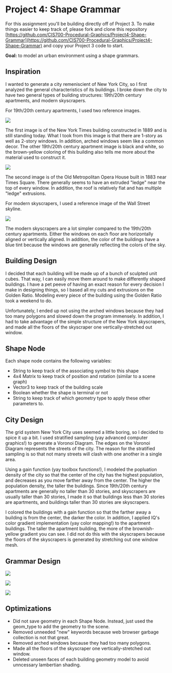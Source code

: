 
# Project 4: Shape Grammar

For this assignment you'll be building directly off of Project 3. To make things easier to keep track of, please fork and clone this repository [https://github.com/CIS700-Procedural-Graphics/Project4-Shape-Grammar](https://github.com/CIS700-Procedural-Graphics/Project4-Shape-Grammar) and copy your Project 3 code to start.

**Goal:** to model an urban environment using a shape grammars. 

## Inspiration
I wanted to generate a city remeniscient of New York City, so I first analyzed the general characteristics of its buildings. I broke down the city to have two general types of building structures: 19th/20th century apartments, and modern skyscrapers.

For 19th/20th century apartments, I used two reference images.

![](./img/ref1.jpg)

The first image is of the New York Times building constructed in 1889 and is still standing today. What I took from this image is that there are 1-story as well as 2-story windows. In addition, arched windows seem like a common decor. The other 19th/20th century apartment image is black and white, so the brown-yellow coloring of this building also tells me more about the material used to construct it.

![](./img/ref2.jpg)

The second image is of the Old Metropolitan Opera House built in 1883 near Times Square. There generally seems to have an extruded "ledge" near the top of every window. In addition, the roof is relatively flat and has multiple "ledge" extrusions.

For modern skyscrapers, I used a reference image of the Wall Street skyline.

![](./img/ref3.jpg)

The modern skyscrapers are a lot simpler compared to the 19th/20th century apartments. Either the windows on each floor are horizontally aligned or vertically aligned. In addition, the color of the buildings have a blue tint because the windows are generally reflecting the colors of the sky.

## Building Design
I decided that each building will be made up of a bunch of sculpted unit cubes. That way, I can easily move them around to make differently shaped buildings. I have a pet peeve of having an exact reason for every decision I make in designing things, so I based all my cuts and extrusions on the Golden Ratio. Modeling every piece of the building using the Golden Ratio took a weekend to do.

Unfortunately, I ended up not using the arched windows because they had too many polygons and slowed down the program immensely. In addition, I had to take advantage of the simple structure of the New York skyscrapers, and made all the floors of the skyscraper one vertically-stretched out window.

## Shape Node
Each shape node contains the following variables: 
- String to keep track of the associating symbol to this shape
- 4x4 Matrix to keep track of position and rotation (similar to a scene graph)
- Vector3 to keep track of the building scale 
- Boolean whether the shape is terminal or not
- String to keep track of which geometry type to apply these other parameters to.

## City Design
The grid system New York City uses seemed a little boring, so I decided to spice it up a bit. I used stratified sampling (yay advanced computer graphics!) to generate a Voronoi Diagram. The edges on the Voronoi Diagram represents the streets of the city. The reason for the stratified sampling is so that not many streets will clash with one another in a single area.

Using a gain function (yay toolbox functions!), I modeled the popluation density of the city so that the center of the city has the highest population, and decreases as you move farther away from the center. The higher the population density, the taller the buildings. Since 19th/20th century apartments are generally no taller than 30 stories, and skyscrapers are usually taller than 30 stories, I made it so that buildings less than 30 stories are apartments, and buildings taller than 30 stories are skyscrapers.

I colored the buildings with a gain function so that the farther away a building is from the center, the darker the color. In addition, I applied IQ's color gradient implementation (yay color mapping!) to the apartment buildings. The taller the apartment building, the more of the brownish-yellow gradient you can see. I did not do this with the skyscrapers because the floors of the skyscrapers is generated by stretching out one window mesh. 

## Grammar Design
![](./img/shapegrammar1.jpg)

![](./img/shapegrammar2.jpg)

![](./img/shapegrammar3.jpg)

## Optimizations
- Did not save geometry in each Shape Node. Instead, just used the geom_type to add the geometry to the scene.
- Removed unneeded "new" keywords because web browser garbage collection is not that great.
- Removed arched windows because they had too many polygons.
- Made all the floors of the skyscraper one vertically-stretched out window.
- Deleted unseen faces of each building geometry model to avoid unncessary lambertian shading.

